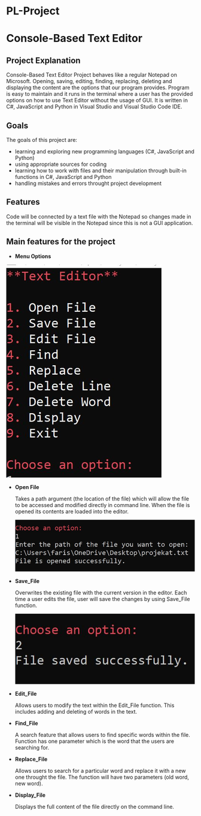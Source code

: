 # PL-Project 
# Console-Based Text Editor

## __Project Explanation__

Console-Based Text Editor Project behaves like a regular Notepad on Microsoft.
Opening, saving, editing, finding, replacing, deleting and displaying the content are the options that our program provides.
Program is easy to maintain and it runs in the terminal where a user has the
provided options on how to use Text Editor without the usage of GUI.
It is written in C#, JavaScript and Python in Visual Studio and Visual Studio Code IDE.

## __Goals__

The goals of this project are:

- learning and exploring new programming languages (C#, JavaScript and Python)
- using appropriate sources for coding
- learning how to work with files and their manipulation through built-in functions in C#, JavaScript and Python
- handling mistakes and errors throught project development


## __Features__


Code will be connected by a text file with the Notepad so changes made in the terminal
will be visible in the Notepad since this is not a GUI application.



## __Main features for the project__

- **Menu Options**
  
![Menu Options](https://raw.githubusercontent.com/farissikira/PL-Project/2b1bdb99fdd470cc489b987184af136923e8419f/menu_options.JPG)

- **Open File**

   Takes a path argument (the location of the file) which will allow the file to be accessed and modified directly in command line. When the file is opened its contents are 
   loaded into the editor.

  ![Open File](https://github.com/farissikira/PL-Project/blob/main/open.jpg?raw=true)
  
- **Save_File**

  Overwrites the existing file with the current version in the editor. Each time a user edits the file, user will save the changes by using Save_File function.

  ![Save File](https://github.com/farissikira/PL-Project/blob/main/save.jpg?raw=true)
  
   
- **Edit_File**

  Allows users to modify the text within the Edit_File function. This includes adding and deleting of words in the text.
  
- **Find_File**

  A search feature that allows users to find specific words within the file. Function has one parameter which is the word that the users are searching for.
  
- **Replace_File**

  Allows users to search for a particular word and replace it with a new one throught the file. The function will have two parameters (old word, new word).

    
- **Display_File**

  Displays the full content of the file directly on the command line.
